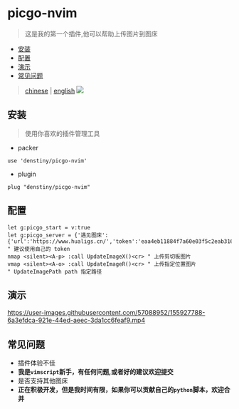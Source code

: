# picgo-nvim
> 这是我的第一个插件,他可以帮助上传图片到图床
<!-- vim-markdown-toc GFM -->

* [安装](#安装)
* [配置](#配置)
* [演示](#演示)
* [常见问题](#常见问题)

<!-- vim-markdown-toc -->

> [chinese](#picgo-nvim) | [english](./english.md) 
![](https://www.hualigs.cn/image/621c4db64ef54.jpg) 
## 安装
> 使用你喜欢的插件管理工具  
- packer
```shell
use 'denstiny/picgo-nvim'
```
- plugin
```shell
plug "denstiny/picgo-nvim"
```

## 配置
```vim
let g:picgo_start = v:true
let g:picgo_server = {'遇见图床':{'url':'https://www.hualigs.cn/','token':'eaa4eb11884f7a60e03f5c2eab3161c8'}}
" 建议使用自己的 token
nmap <silent><A-p> :call UpdateImageX()<cr> " 上传剪切板图片
vmap <silent><A-o> :call UpdateImageR()<cr> " 上传指定位置图片
" UpdateImagePath path 指定路径
```
## 演示  

<https://user-images.githubusercontent.com/57088952/155927788-6a3efdca-921e-44ed-aeec-3da1cc6feaf9.mp4>  

## 常见问题
- 插件体验不佳
- **我是`vimscript`新手，有任何问题,或者好的建议欢迎提交** 
- 是否支持其他图床
- **正在积极开发，但是我时间有限，如果你可以贡献自己的`python`脚本，欢迎合并**
